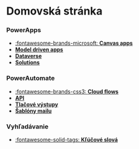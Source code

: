 # Domovská stránka


### PowerApps

<div class="grid cards" markdown>

- [:fontawesome-brands-microsoft: __Canvas apps__](CanvasApps.md)
- [__Model driven apps__]()
- [__Dataverse__]()
- [__Solutions__]()

</div>

### PowerAutomate

<div class="grid cards" markdown>

- [:fontawesome-brands-css3: __Cloud flows__](CloudFlows.md)
- [__API__]()
- [__Tlačové výstupy__]()
- [__Šablóny mailu__]()

</div>

### Vyhľadávanie

<div class="grid cards" markdown>

- [:fontawesome-solid-tags: __Kľúčové slová__](https://fvigh.github.io/kb/Tags/)

</div>
